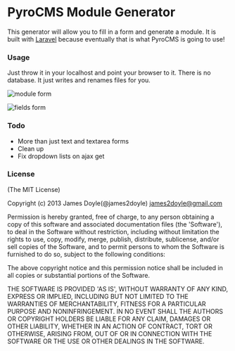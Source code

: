 PyroCMS Module Generator
=======================

This generator will allow you to fill in a form and generate a module. It is built with [Laravel](http://laravel.com/) because eventually that is what PyroCMS is going to use!

### Usage

Just throw it in your localhost and point your browser to it. There is no database. It just writes and renames files for you.

![module form](https://github.com/james2doyle/pyro-module-generator/blob/master/module.png)

![fields form](https://github.com/james2doyle/pyro-module-generator/blob/master/fields.png)

### Todo

* More than just text and textarea forms
* Clean up
* Fix dropdown lists on ajax get


### License

(The MIT License)

Copyright (c) 2013 James Doyle(@james2doyle) james2doyle@gmail.com

Permission is hereby granted, free of charge, to any person obtaining
a copy of this software and associated documentation files (the
'Software'), to deal in the Software without restriction, including
without limitation the rights to use, copy, modify, merge, publish,
distribute, sublicense, and/or sell copies of the Software, and to
permit persons to whom the Software is furnished to do so, subject to
the following conditions:

The above copyright notice and this permission notice shall be
included in all copies or substantial portions of the Software.

THE SOFTWARE IS PROVIDED 'AS IS', WITHOUT WARRANTY OF ANY KIND,
EXPRESS OR IMPLIED, INCLUDING BUT NOT LIMITED TO THE WARRANTIES OF
MERCHANTABILITY, FITNESS FOR A PARTICULAR PURPOSE AND NONINFRINGEMENT.
IN NO EVENT SHALL THE AUTHORS OR COPYRIGHT HOLDERS BE LIABLE FOR ANY
CLAIM, DAMAGES OR OTHER LIABILITY, WHETHER IN AN ACTION OF CONTRACT,
TORT OR OTHERWISE, ARISING FROM, OUT OF OR IN CONNECTION WITH THE
SOFTWARE OR THE USE OR OTHER DEALINGS IN THE SOFTWARE.


